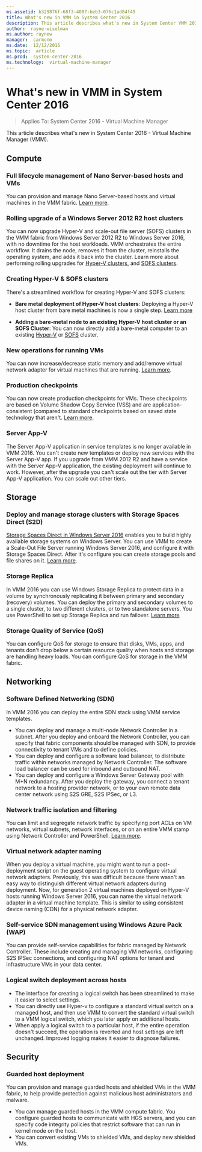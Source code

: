 ```yaml
---
ms.assetid: b329876f-68f3-4087-beb3-076c1ad84f49
title: What's new in VMM in System Center 2016
description: This article describes what's new in System Center VMM 2016
author:  rayne-wiselman
ms.author: raynew
manager:  carmonm
ms.date:  12/12/2016
ms.topic:  article
ms.prod:  system-center-2016
ms.technology:  virtual-machine-manager
---
```



# What's new in VMM in System Center 2016

>Applies To: System Center 2016 - Virtual Machine Manager

This article describes what's new in System Center 2016 - Virtual Machine Manager (VMM).


## Compute

### Full lifecycle management of Nano Server-based hosts and VMs
You can provision and manage Nano Server-based hosts and virtual machines in the VMM fabric. [Learn more](hyper-v-nano.md).

### Rolling upgrade of a Windows Server 2012 R2 host clusters

You can now upgrade Hyper-V and scale-out file server (SOFS) clusters in the VMM fabric from Windows Server 2012 R2 to Windows Server 2016, with no downtime for the host workloads. VMM orchestrates the entire workflow. It drains the node, removes it from the cluster, reinstalls the operating system, and adds it back into the cluster. Learn more about performing rolling upgrades for [Hyper-V clusters](hyper-v-rolling-upgrade.md), and [SOFS clusters](sofs-rolling-upgrade.md).

### Creating Hyper-V & SOFS clusters

There's a streamlined workflow for creating Hyper-V and SOFS clusters:

* **Bare metal deployment of Hyper-V host clusters**: Deploying a Hyper-V host cluster from bare metal machines is now a single step. [Learn more](hyper-v-bare-metal.md)

* **Adding a bare-metal node to an existing Hyper-V host cluster or an SOFS Cluster**: You can now directly add a bare-metal computer to an existing [Hyper-V](hyper-v-bare-metal.md) or [SOFS](sofs-bare-metal.md) cluster.

### New operations for running VMs

You can now increase/decrease static memory and add/remove virtual network adapter for virtual machines that are running. [Learn more](vm-settings.md).

### Production checkpoints

You can now create production checkpoints for VMs. These checkpoints are based on Volume Shadow Copy Service (VSS) and are application-consistent (compared to standard checkpoints based on saved state technology that aren't. [Learn more](vm-settings.md).

### Server App-V

The Server App-V application in service templates is no longer available in VMM 2016. You can't create new templates or deploy new services with the Server App-V app. If you upgrade from VMM 2012 R2 and have a service with the Server App-V application, the existing deployment will continue to work. However, after the upgrade you can't scale out the tier with Server App-V application. You can scale out other tiers.

## Storage

### Deploy and manage storage clusters with Storage Spaces Direct (S2D)

[Storage Spaces Direct in Windows Server 2016](https://technet.microsoft.com/library/mt126109.aspx) enables you to build highly available storage systems on Windows Server. You can use VMM to create a Scale-Out File Server running Windows Server 2016, and configure it with Storage Spaces Direct. After it's configure you can create storage pools and file shares on it. [Learn more](s2d.md).


### Storage Replica

In VMM 2016 you can use Windows Storage Replica to protect data in a volume by synchronously replicating it between primary and secondary (recovery) volumes. You can deploy the primary and secondary volumes to a single cluster, to two different clusters, or to two standalone servers. You use PowerShell to set up Storage Replica and run failover. [Learn more](storage-replica.md)

### Storage Quality of Service (QoS)

You can configure QoS for storage to ensure that disks, VMs, apps, and tenants don't drop below a certain resource quality when hosts and storage are handling heavy loads. You can configure QoS for storage in the VMM fabric.


## Networking

### Software Defined Networking (SDN)

In VMM 2016 you can deploy the entire SDN stack using VMM service templates.

* You can deploy and manage a multi-node Network Controller in a subnet. After you deploy and onboard the Network Controller, you can specify that fabric components should be managed with SDN, to provide connectivity to tenant VMs and to define policies.
* You can deploy and configure a software load balancer, to distribute traffic within networks managed by Network Controller. The software load balancer can be used for inbound and outbound NAT.
* You can deploy and configure a Windows Server Gateway pool with M+N redundancy. After you deploy the gateway, you connect a tenant network to a hosting provider network, or to your own remote data center network using S2S GRE, S2S IPSec, or L3.

### Network traffic isolation and filtering

You can limit and segregate network traffic by specifying port ACLs on VM networks, virtual subnets, network interfaces, or on an entire VMM stamp using Network Controller and PowerShell. [Learn more](hyper-v-acls.md).

### Virtual network adapter naming

When you deploy a virtual machine, you might want to run a post-deployment script on the guest operating system to configure virtual network adapters.  Previously, this was difficult because there wasn't an easy way to distinguish different virtual network adapters during deployment. Now, for generation 2 virtual machines deployed on Hyper-V hosts running Windows Server 2016, you can name the virtual network adapter in a virtual machine template. This is similar to using consistent device naming (CDN) for a physical network adapter.

### Self-service SDN management using Windows Azure Pack (WAP)

You can provide self-service capabilities for fabric managed by Network Controller. These include creating and managing VM networks, configuring S2S IPSec connections, and configuring NAT options for tenant and infrastructure VMs in your data center.  

### Logical switch deployment across hosts

- The interface for creating a logical switch has been streamlined to make it easier to select settings.
- You can directly use Hyper-v to configure a standard virtual switch on a managed host, and then use VMM to convert the standard virtual switch to a VMM logical switch, which you later apply on additional hosts.
- When apply a logical switch to a particular host, if the entire operation doesn't succeed, the operation is reverted and host settings are left unchanged. Improved logging makes it easier to diagnose failures.

## Security

### Guarded host deployment

You can provision and manage guarded hosts and shielded VMs in the VMM fabric, to help provide protection against malicious host administrators and malware.

-   You can manage guarded hosts in the VMM compute fabric. You configure guarded hosts to communicate with HGS servers, and you can specify code integrity policies that restrict software that can run in kernel mode on the host.
- You can convert existing VMs to shielded VMs, and deploy new shielded VMs.
